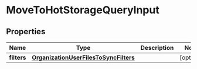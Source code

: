 

# MoveToHotStorageQueryInput


## Properties

| Name | Type | Description | Notes |
|------------ | ------------- | ------------- | -------------|
|**filters** | [**OrganizationUserFilesToSyncFilters**](OrganizationUserFilesToSyncFilters.md) |  |  [optional] |




